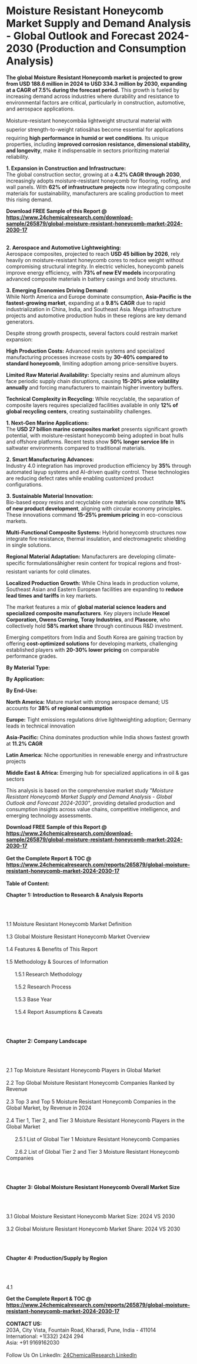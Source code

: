 <h1>Moisture Resistant Honeycomb Market Supply and Demand Analysis - Global Outlook and Forecast 2024-2030 (Production and Consumption Analysis)</h1><p><strong>The global Moisture Resistant Honeycomb market is projected to grow from <strong>USD 188.6 million in 2024 to USD 334.3 million by 2030</strong>, expanding at a <strong>CAGR of 7.5%</strong> during the forecast period.</strong> This growth is fueled by increasing demand across industries where durability and resistance to environmental factors are critical, particularly in construction, automotive, and aerospace applications.</p><p>Moisture-resistant honeycombâa lightweight structural material with superior strength-to-weight ratiosâhas become essential for applications requiring <strong>high performance in humid or wet conditions</strong>. Its unique properties, including <strong>improved corrosion resistance, dimensional stability, and longevity</strong>, make it indispensable in sectors prioritizing material reliability.</p><p><strong>1. Expansion in Construction and Infrastructure:</strong><br>
The global construction sector, growing at a <strong>4.2% CAGR through 2030</strong>, increasingly adopts moisture-resistant honeycomb for flooring, roofing, and wall panels. With <strong>62% of infrastructure projects</strong> now integrating composite materials for sustainability, manufacturers are scaling production to meet this rising demand.</p><div><b>Download FREE Sample of this Report @ 
            <a href="https://www.24chemicalresearch.com/download-sample/265879/global-moisture-resistant-honeycomb-market-2024-2030-17">
            https://www.24chemicalresearch.com/download-sample/265879/global-moisture-resistant-honeycomb-market-2024-2030-17</a></b></div><br><p><strong>2. Aerospace and Automotive Lightweighting:</strong><br>
Aerospace composites, projected to reach <strong>USD 45 billion by 2026</strong>, rely heavily on moisture-resistant honeycomb cores to reduce weight without compromising structural integrity. In electric vehicles, honeycomb panels improve energy efficiency, with <strong>73% of new EV models</strong> incorporating advanced composite materials in battery casings and body structures.</p><p><strong>3. Emerging Economies Driving Demand:</strong><br>
While North America and Europe dominate consumption, <strong>Asia-Pacific is the fastest-growing market</strong>, expanding at a <strong>9.8% CAGR</strong> due to rapid industrialization in China, India, and Southeast Asia. Mega infrastructure projects and automotive production hubs in these regions are key demand generators.</p><p>Despite strong growth prospects, several factors could restrain market expansion:</p><p><strong>High Production Costs:</strong> Advanced resin systems and specialized manufacturing processes increase costs by <strong>30-40% compared to standard honeycomb</strong>, limiting adoption among price-sensitive buyers.</p><p><strong>Limited Raw Material Availability:</strong> Specialty resins and aluminum alloys face periodic supply chain disruptions, causing <strong>15-20% price volatility annually</strong> and forcing manufacturers to maintain higher inventory buffers.</p><p><strong>Technical Complexity in Recycling:</strong> While recyclable, the separation of composite layers requires specialized facilities available in only <strong>12% of global recycling centers</strong>, creating sustainability challenges.</p><p><strong>1. Next-Gen Marine Applications:</strong><br>
The <strong>USD 27 billion marine composites market</strong> presents significant growth potential, with moisture-resistant honeycomb being adopted in boat hulls and offshore platforms. Recent tests show <strong>50% longer service life</strong> in saltwater environments compared to traditional materials.</p><p><strong>2. Smart Manufacturing Advances:</strong><br>
Industry 4.0 integration has improved production efficiency by <strong>35%</strong> through automated layup systems and AI-driven quality control. These technologies are reducing defect rates while enabling customized product configurations.</p><p><strong>3. Sustainable Material Innovation:</strong><br>
Bio-based epoxy resins and recyclable core materials now constitute <strong>18% of new product development</strong>, aligning with circular economy principles. These innovations command <strong>15-25% premium pricing</strong> in eco-conscious markets.</p><p><strong>Multi-Functional Composite Systems:</strong> Hybrid honeycomb structures now integrate fire resistance, thermal insulation, and electromagnetic shielding in single solutions.</p><p><strong>Regional Material Adaptation:</strong> Manufacturers are developing climate-specific formulationsâhigher resin content for tropical regions and frost-resistant variants for cold climates.</p><p><strong>Localized Production Growth:</strong> While China leads in production volume, Southeast Asian and Eastern European facilities are expanding to <strong>reduce lead times and tariffs</strong> in key markets.</p><p>The market features a mix of <strong>global material science leaders and specialized composite manufacturers</strong>. Key players include <strong>Hexcel Corporation, Owens Corning, Toray Industries</strong>, and <strong>Plascore</strong>, who collectively hold <strong>58% market share</strong> through continuous R&amp;D investment.</p><p>Emerging competitors from India and South Korea are gaining traction by offering <strong>cost-optimized solutions</strong> for developing markets, challenging established players with <strong>20-30% lower pricing</strong> on comparable performance grades.</p><p><strong>By Material Type:</strong></p><p><strong>By Application:</strong></p><p><strong>By End-Use:</strong></p><p><strong>North America:</strong> Mature market with strong aerospace demand; US accounts for <strong>38% of regional consumption</strong></p><p><strong>Europe:</strong> Tight emissions regulations drive lightweighting adoption; Germany leads in technical innovation</p><p><strong>Asia-Pacific:</strong> China dominates production while India shows fastest growth at <strong>11.2% CAGR</strong></p><p><strong>Latin America:</strong> Niche opportunities in renewable energy and infrastructure projects</p><p><strong>Middle East &amp; Africa:</strong> Emerging hub for specialized applications in oil &amp; gas sectors</p><p>This analysis is based on the comprehensive market study <em>"Moisture Resistant Honeycomb Market Supply and Demand Analysis - Global Outlook and Forecast 2024-2030"</em>, providing detailed production and consumption insights across value chains, competitive intelligence, and emerging technology assessments.</p><div><b>Download FREE Sample of this Report @ 
            <a href="https://www.24chemicalresearch.com/download-sample/265879/global-moisture-resistant-honeycomb-market-2024-2030-17">
            https://www.24chemicalresearch.com/download-sample/265879/global-moisture-resistant-honeycomb-market-2024-2030-17</a></b></div><br><div><b>Get the Complete Report & TOC @ 
            <a href="https://www.24chemicalresearch.com/reports/265879/global-moisture-resistant-honeycomb-market-2024-2030-17">
            https://www.24chemicalresearch.com/reports/265879/global-moisture-resistant-honeycomb-market-2024-2030-17</a></b></div><br>
            <b>Table of Content:</b><p><p><strong>Chapter 1: Introduction to Research &amp; Analysis Reports</strong></p><br />
<br />
<p>1.1 Moisture Resistant Honeycomb  Market Definition<br /><br />
1.3 Global Moisture Resistant Honeycomb  Market Overview<br /><br />
1.4 Features &amp; Benefits of This Report<br /><br />
1.5 Methodology &amp; Sources of Information<br /><br />
&nbsp;&nbsp;&nbsp;&nbsp;&nbsp; 1.5.1 Research Methodology<br /><br />
&nbsp;&nbsp;&nbsp;&nbsp;&nbsp; 1.5.2 Research Process<br /><br />
&nbsp;&nbsp;&nbsp;&nbsp;&nbsp; 1.5.3 Base Year<br /><br />
&nbsp;&nbsp;&nbsp;&nbsp;&nbsp; 1.5.4 Report Assumptions &amp; Caveats</p><br />
<br />
<p><strong>Chapter 2: Company Landscape</strong></p><br />
<br />
<p>2.1 Top Moisture Resistant Honeycomb  Players in Global Market<br /><br />
2.2 Top Global Moisture Resistant Honeycomb  Companies Ranked by Revenue<br /><br />
2.3 Top 3 and Top 5 Moisture Resistant Honeycomb  Companies in the Global Market, by Revenue in 2024<br /><br />
2.4 Tier 1, Tier 2, and Tier 3 Moisture Resistant Honeycomb  Players in the Global Market<br /><br />
&nbsp;&nbsp;&nbsp;&nbsp;&nbsp; 2.5.1 List of Global Tier 1 Moisture Resistant Honeycomb  Companies<br /><br />
&nbsp;&nbsp;&nbsp;&nbsp;&nbsp; 2.6.2 List of Global Tier 2 and Tier 3 Moisture Resistant Honeycomb  Companies</p><br />
<br />
<p><strong>Chapter 3: Global Moisture Resistant Honeycomb  Overall Market Size</strong></p><br />
<br />
<p>3.1 Global Moisture Resistant Honeycomb  Market Size: 2024 VS 2030<br /><br />
3.2 Global Moisture Resistant Honeycomb  Market Share: 2024 VS 2030</p><br />
<br />
<p><strong>Chapter 4: Production/Supply by Region</strong></p><br />
<br />
<p>4.1</p><div><b>Get the Complete Report & TOC @ 
            <a href="https://www.24chemicalresearch.com/reports/265879/global-moisture-resistant-honeycomb-market-2024-2030-17">
            https://www.24chemicalresearch.com/reports/265879/global-moisture-resistant-honeycomb-market-2024-2030-17</a></b></div><br><b>CONTACT US:</b><br>
            203A, City Vista, Fountain Road, Kharadi, Pune, India - 411014<br>
            International: +1(332) 2424 294<br>
            Asia: +91 9169162030 <br><br>
            Follow Us On LinkedIn: <a href="https://www.linkedin.com/company/24chemicalresearch/">24ChemicalResearch LinkedIn</a>